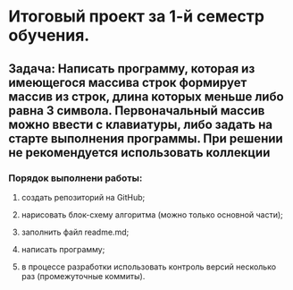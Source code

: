 # Итоговый проект за 1-й семестр обучения. #

## Задача: Написать программу, которая из имеющегося массива строк формирует массив из строк, длина которых меньше либо равна 3 символа. Первоначальный массив можно ввести с клавиатуры, либо задать на старте выполнения программы. При решении не рекомендуется использовать коллекции ##

### Порядок выполнени работы: ###

1. создать репозиторий на GitHub;

2. нарисовать блок-схему алгоритма (можно только основной части);

3. заполнить файл readme.md;

4. написать программу;

5. в процессе разработки использовать контроль версий несколько раз (промежуточные коммиты).